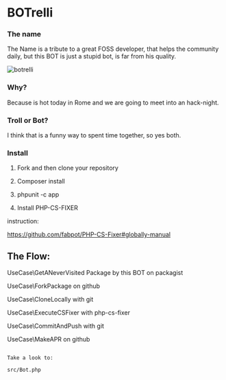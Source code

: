 BOTrelli
========

### The name

The Name is a tribute to a great FOSS developer, that helps the community daily,
but this BOT is just a stupid bot, is far from his quality.

![botrelli](https://puppetlabs.com/sites/default/files/tumblr_inline_mufk7mU38k1raprkq_0.gif)


### Why?

Because is hot today in Rome and we are going to meet into an hack-night.

### Troll or Bot?

I think that is a funny way to spent time together, so yes both.

### Install

1) Fork and then clone your repository

2) Composer install

3) phpunit -c app

4) Install PHP-CS-FIXER

instruction:

  https://github.com/fabpot/PHP-CS-Fixer#globally-manual


## The Flow:


UseCase\GetANeverVisited Package by this BOT on packagist

UseCase\ForkPackage on github

UseCase\CloneLocally with git

UseCase\ExecuteCSFixer with php-cs-fixer

UseCase\CommitAndPush with git

UseCase\MakeAPR on github
```

Take a look to:

src/Bot.php
